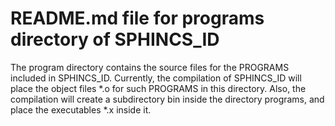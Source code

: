 # README.md file for programs directory of SPHINCS_ID

The program directory contains the source files for the PROGRAMS included in SPHINCS_ID. Currently, the compilation of SPHINCS_ID will place the object files \*.o for such PROGRAMS in this directory. Also, the compilation will create a subdirectory bin inside the directory programs, and place the executables \*.x inside it.
